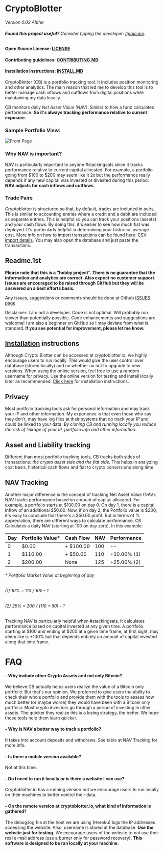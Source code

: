 # CryptoBlotter
*Version 0.02 Alpha*
###### __Found this project useful?__ _Consider tipping the developer: [tippin.me](https://tippin.me/@alphaazeta)_.

#### Open Source License: [LICENSE](https://github.com/pxsocs/cryptoblotter/blob/master/LICENSE)
#### Contributing guidelines: [CONTRIBUTING.MD](https://github.com/pxsocs/cryptoblotter/blob/master/CONTRIBUTING.md)
#### Installation instructions: [INSTALL.MD](https://github.com/pxsocs/cryptoblotter/blob/master/INSTALL.MD)

CryptoBlotter (CB) is a portfolio tracking tool. It includes position monitoring and other analytics. The main reason that led me to develop this tool is to better manage cash inflows and outflows from digital positions while maintaining my data locally.

CB monitors daily _Net Asset Value (NAV)_. Similar to how a fund calculates performance. __So it's always tracking performance relative to current exposure.__

### Sample Portfolio View:

![Front Page](https://github.com/pxsocs/cryptoblotter/blob/master/cryptoalpha/static/images/github_images/portfolio.png)

### Why NAV is important?
NAV is particularly important to anyone #stackingsats since it tracks performance relative to current capital allocated.
For example, a portfolio going from $100 to $200 may seem like it 2x but the performance really depends if any new capital was invested or divested during this period. __NAV adjusts for cash inflows and outflows.__

### Trade Pairs
Cryptoblotter is structured so that, by default, trades are included in pairs. This is similar to accounting entries where a credit and a debit are included as separate entries.
This is helpful so you can track your positions (assets) and your cash flows.
By doing this, it's easier to see how much fiat was deployed. It's particularly helpful in determining your historical average cost.
More info on how to import transactions can be found here: [CSV import details](http://www.cryptoblotter.io/csvtemplate). You may also open the database and just paste the transactions.

Readme.1st
-----------
**Please note that this is a "hobby project". There is no guarantee that the
information and analytics are correct. Also expect no customer support. Issues
are encouraged to be raised through GitHub but they will be answered on a best
efforts basis.**

Any issues, suggestions or comments should be done at Github [ISSUES page](https://github.com/issues).

Disclaimer: I am not a developer. Code is not optimal. Will probably run slower than potentially possible. Code enhancements and suggestions are welcome! I am also a beginner on GitHub so I may deviate from what is standard. __If you see potential for improvement, please let me know.__


[Installation](https://github.com/pxsocs/cryptoblotter/blob/master/INSTALL.MD) instructions
----------------------------
Although Crypto Blotter can be accessed at cryptoblotter.io, we highly encourage users to run locally. This would give the user control over database (stored locally) and on whether on not to upgrade to new versions. When using the
online version, feel free to use a random username for privacy. Use the online version for testing and install locally later as recommended.
[Click here](https://github.com/pxsocs/cryptoblotter/blob/master/INSTALL.MD) for installation instructions.


Privacy
-------
Most portfolio tracking tools ask for personal information and may track your IP and other information. My experience is that even those who say they don't, may have log files at their systems that do track your IP and could be linked to your data.
_By cloning CB and running locally you reduce
the risk of linkage of your IP, portfolio info and other information._

Asset and Liability tracking
-----------------------------
Different than most portfolio tracking tools, CB tracks both sides of transactions: _the crypto asset side and the fiat side._ This helps in analyzing cost basis, historical cash flows and fiat to crypto conversions along time.

NAV Tracking
-------------
Another major difference is the concept of tracking Net Asset Value (NAV).
NAV tracks performance based on amount of capital allocated. For example, a portfolio starts at $100.00 on day 0. On day 1, there is a capital inflow of an additional $50.00. Now, if on day 2, the Portfolio value is $200, it's easy to conclude that there's a $50.00 profit. But in terms of % appreciation, there are different ways to calculate performance.
CB Calculates a daily NAV (starting at 100 on day zero).
In this example:


Day  | Portfolio Value*| Cash Flow  | NAV  | Performance |
-----|-----------------|------------|------|-------------|
0|$0.00|+ $100.00|100|--|
1|$110.00|+ $50.00 |110|+10.00% (1)|
2|$200.00|None|125|+25.00% (2)|

###### * Portfolio Market Value at beginning of day
###### (1) 10% = 110 / 100 - 1
###### (2) 25% = 200 / (110 + 50) - 1

Tracking NAV is particularly helpful when #stackingsats. It calculates performance based on capital invested at any given time. A portfolio starting at $100 and ending at $200 at a given time frame, at first sight, may seem like is +100% but that depends entirely on amount of capital invested
along that time frame.


# FAQ
#### - Why include other Crypto Assets and not only Bitcoin?
We believe CB actually helps users realize the value of a Bitcoin only portfolio. But that's our opinion. We preferred to give users the ability to check their whole portfolio and provide them with the tools to assess how much better (or maybe worse) they would have been with a Bitcoin only portfolio.
Most crypto investors go through a period of investing in other assets. The quicker they realize this is a losing strategy, the better. We hope these tools help them learn quicker.

#### - Why is NAV a better way to track a portfolio?
It takes into account deposits and withdraws. See table at NAV Tracking for more info.

#### - Is there a mobile version available?
Not at this time.

#### - Do I need to run it locally or is there a website I can use?
Cryptoblotter.io has a running version but we encourage users to run locally on their machines to better control their data.

#### - On the remote version at cryptoblotter.io, what kind of information is gathered?
The debug.log file at the host we are using (Heroku) logs the IP addresses accessing the website. Also, username is stored at the database. __Use the website just for testing.__ We encourage users of the website to not use their real e-mail address (use a burner only for password recovery). __This software is designed to be ran locally at your machine.__
